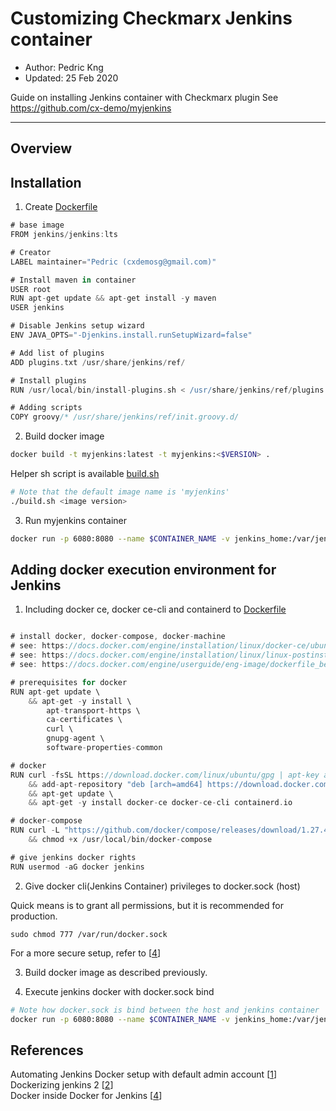 # Customizing Checkmarx Jenkins container
* Author: Pedric Kng
* Updated: 25 Feb 2020

Guide on installing Jenkins container with Checkmarx plugin
See https://github.com/cx-demo/myjenkins

***
## Overview

## Installation
1. Create [Dockerfile](Dockerfile)

``` groovy
# base image
FROM jenkins/jenkins:lts

# Creator
LABEL maintainer="Pedric (cxdemosg@gmail.com)"

# Install maven in container
USER root
RUN apt-get update && apt-get install -y maven
USER jenkins

# Disable Jenkins setup wizard
ENV JAVA_OPTS="-Djenkins.install.runSetupWizard=false"

# Add list of plugins
ADD plugins.txt /usr/share/jenkins/ref/

# Install plugins
RUN /usr/local/bin/install-plugins.sh < /usr/share/jenkins/ref/plugins.txt

# Adding scripts
COPY groovy/* /usr/share/jenkins/ref/init.groovy.d/

```

2. Build docker image

```bash
docker build -t myjenkins:latest -t myjenkins:<$VERSION> .
```

Helper sh script is available [build.sh](build.sh)
```bash
# Note that the default image name is 'myjenkins'
./build.sh <image version>
```

3. Run myjenkins container

```bash
docker run -p 6080:8080 --name $CONTAINER_NAME -v jenkins_home:/var/jenkins_home -v /downloads:/var/jenkins_home/downloads -d myjenkins:latest
```

## Adding docker execution environment for Jenkins

1. Including docker ce, docker ce-cli and containerd to [Dockerfile](Dockerfile)

```groovy

# install docker, docker-compose, docker-machine
# see: https://docs.docker.com/engine/installation/linux/docker-ce/ubuntu/
# see: https://docs.docker.com/engine/installation/linux/linux-postinstall/
# see: https://docs.docker.com/engine/userguide/eng-image/dockerfile_best-practices/

# prerequisites for docker
RUN apt-get update \
    && apt-get -y install \
        apt-transport-https \
        ca-certificates \
        curl \
        gnupg-agent \
        software-properties-common

# docker
RUN curl -fsSL https://download.docker.com/linux/ubuntu/gpg | apt-key add - \
    && add-apt-repository "deb [arch=amd64] https://download.docker.com/linux/$(. /etc/os-release; echo "$ID") $(lsb_release -cs) stable" \
    && apt-get update \
    && apt-get -y install docker-ce docker-ce-cli containerd.io

# docker-compose
RUN curl -L "https://github.com/docker/compose/releases/download/1.27.4/docker-compose-$(uname -s)-$(uname -m)" -o /usr/local/bin/docker-compose \
    && chmod +x /usr/local/bin/docker-compose

# give jenkins docker rights
RUN usermod -aG docker jenkins

```

2. Give docker cli(Jenkins Container) privileges to docker.sock (host)

Quick means is to grant all permissions, but it is recommended for production.
```
sudo chmod 777 /var/run/docker.sock
```
For a more secure setup, refer to [[4]]


3. Build docker image as described previously.

4. Execute jenkins docker with docker.sock bind

```bash
# Note how docker.sock is bind between the host and jenkins container
docker run -p 6080:8080 --name $CONTAINER_NAME -v jenkins_home:/var/jenkins_home -v /downloads:/var/jenkins_home/downloads -v /var/run/docker.sock:/var/run/docker.sock -v ${which docker}:${which docker} -d myjenkins:latest
```


## References
Automating Jenkins Docker setup with default admin account [[1]]  
Dockerizing jenkins 2 [[2]]  
Docker inside Docker for Jenkins [[4]]  

[1]:https://technologyconversations.com/2017/06/16/automating-jenkins-docker-setup/ "Automating Jenkins Docker setup with default admin account"
[2]:https://dzone.com/articles/dockerizing-jenkins-2-setup-and-using-it-along-wit "Dockerizing jenkins 2"
[3]:https://getintodevops.com/blog/building-your-first-docker-image-with-jenkins-2-guide-for-developers
[4]:https://itnext.io/docker-inside-docker-for-jenkins-d906b7b5f527 "Docker inside Docker for Jenkins"


